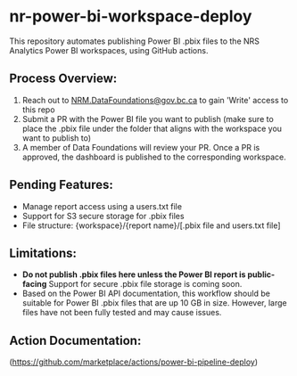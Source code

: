 # nr-power-bi-workspace-deploy
This repository automates publishing Power BI .pbix files to the NRS Analytics Power BI workspaces, using GitHub actions.

## Process Overview: 
1. Reach out to NRM.DataFoundations@gov.bc.ca to gain 'Write' access to this repo
2. Submit a PR with the Power BI file you want to publish (make sure to place the .pbix file under the folder that aligns with the workspace you want to publish to)
3. A member of Data Foundations will review your PR. Once a PR is approved, the dashboard is published to the corresponding workspace.

## Pending Features: 
- Manage report access using a users.txt file
- Support for S3 secure storage for .pbix files
- File structure: {workspace}/{report name}/[.pbix file and users.txt file]

## Limitations: 
- **Do not publish .pbix files here unless the  Power BI report is public-facing** Support for secure .pbix file storage is coming soon. 
- Based on the Power BI API documentation, this workflow should be suitable for Power BI .pbix files that are up 10 GB in size. However, large files have not been fully tested and may cause issues. 

## Action Documentation: 
(https://github.com/marketplace/actions/power-bi-pipeline-deploy)
